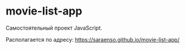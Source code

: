 # movie-list-app

Самостоятельный проект JavaScript.

Располагается по адресу: https://saraenso.github.io/movie-list-app/